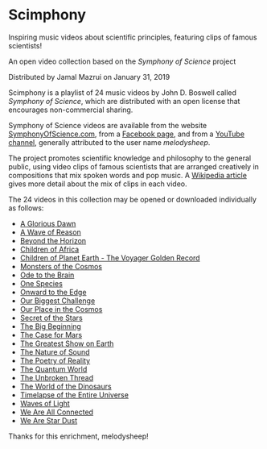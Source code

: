 ﻿# Scimphony
Inspiring music videos about scientific principles, featuring clips of famous scientists!

An open video collection based on the *Symphony of Science* project

Distributed by Jamal Mazrui on January 31, 2019

Scimphony is a playlist of 24 music videos by John D. Boswell called *Symphony of Science*, which are distributed with an open license that encourages non-commercial sharing.

Symphony of Science videos are available from the website [SymphonyOfScience.com](http://SymphonyOfScience.com), from a [Facebook page](https://www.facebook.com/Symphony-of-Science-370898037745/), and from a [YouTube channel](https://www.youtube.com/user/melodysheep), generally attributed to the user name *melodysheep*.

The project promotes scientific knowledge and philosophy to the general public, using video clips of famous scientists that are arranged creatively in compositions that mix spoken words and pop music.  A [Wikipedia article](https://en.wikipedia.org/wiki/Symphony_of_Science) gives more detail about the mix of clips in each video.

The 24 videos in this collection may be opened or downloaded individually as follows:

- [A Glorious Dawn](https://github.com/jamalmazrui/Scimphony/raw/master/A%20Glorious%20Dawn%20-%20Symphony%20of%20Science.mpg)
- [A Wave of Reason](https://github.com/jamalmazrui/Scimphony/raw/master/A%20Wave%20of%20Reason%20-%20Symphony%20of%20Science.mpg)
- [Beyond the Horizon](https://github.com/jamalmazrui/Scimphony/raw/master/Beyond%20the%20Horizon%20-%20Symphony%20of%20Science.mpg)
- [Children of Africa](https://github.com/jamalmazrui/Scimphony/raw/master/Children%20of%20Africa%20-%20Symphony%20of%20Science.mpg)
- [Children of Planet Earth - The Voyager Golden Record](https://github.com/jamalmazrui/Scimphony/raw/master/Children%20of%20Planet%20Earth%20-%20The%20Voyager%20Golden%20Record%20-%20Symphony%20of%20Science.mpg)
- [Monsters of the Cosmos](https://github.com/jamalmazrui/Scimphony/raw/master/Monsters%20of%20the%20Cosmos%20-%20Symphony%20of%20Science.mpg)
- [Ode to the Brain](https://github.com/jamalmazrui/Scimphony/raw/master/Ode%20to%20the%20Brain%20-%20Symphony%20of%20Science.mpg)
- [One Species](https://github.com/jamalmazrui/Scimphony/raw/master/One%20Species%20-%20Symphony%20of%20Science.mpg)
- [Onward to the Edge](https://github.com/jamalmazrui/Scimphony/raw/master/Onward%20to%20the%20Edge%20-%20Symphony%20of%20Science.mpg)
- [Our Biggest Challenge](https://github.com/jamalmazrui/Scimphony/raw/master/Our%20Biggest%20Challenge%20-%20Symphony%20of%20Science.mpg)
- [Our Place in the Cosmos](https://github.com/jamalmazrui/Scimphony/raw/master/Our%20Place%20in%20the%20Cosmos%20-%20Symphony%20of%20Science.mpg)
- [Secret of the Stars](https://github.com/jamalmazrui/Scimphony/raw/master/Secret%20of%20the%20Stars%20-%20Symphony%20of%20Science.mpg)
- [The Big Beginning](https://github.com/jamalmazrui/Scimphony/raw/master/The%20Big%20Beginning%20-%20Symphony%20of%20Science.mpg)
- [The Case for Mars](https://github.com/jamalmazrui/Scimphony/raw/master/The%20Case%20for%20Mars%20-%20Symphony%20of%20Science.mpg)
- [The Greatest Show on Earth](https://github.com/jamalmazrui/Scimphony/raw/master/The%20Greatest%20Show%20on%20Earth%20-%20Symphony%20of%20Science.mpg)
- [The Nature of Sound](https://github.com/jamalmazrui/Scimphony/raw/master/The%20Nature%20of%20Sound%20-%20Symphony%20of%20Science.mpg)
- [The Poetry of Reality](https://github.com/jamalmazrui/Scimphony/raw/master/The%20Poetry%20of%20Reality%20-%20Symphony%20of%20Science.mpg)
- [The Quantum World](https://github.com/jamalmazrui/Scimphony/raw/master/The%20Quantum%20World%20-%20Symphony%20of%20Science.mpg)
- [The Unbroken Thread](https://github.com/jamalmazrui/Scimphony/raw/master/The%20Unbroken%20Thread%20-%20Symphony%20of%20Science.mpg)
- [The World of the Dinosaurs](https://github.com/jamalmazrui/Scimphony/raw/master/The%20World%20of%20the%20Dinosaurs%20-%20Symphony%20of%20Science.mpg)
- [Timelapse of the Entire Universe](https://github.com/jamalmazrui/Scimphony/raw/master/Timelapse%20of%20the%20Entire%20Universe%20-%20Symphony%20of%20Science.mpg)
- [Waves of Light](https://github.com/jamalmazrui/Scimphony/raw/master/Waves%20of%20Light%20-%20Symphony%20of%20Science.mpg)
- [We Are All Connected](https://github.com/jamalmazrui/Scimphony/raw/master/We%20Are%20All%20Connected%20-%20Symphony%20of%20Science.mpg)
- [We Are Star Dust](https://github.com/jamalmazrui/Scimphony/raw/master/We%20Are%20Star%20Dust%20-%20Symphony%20of%20Science.mpg)

Thanks for this enrichment, melodysheep!
